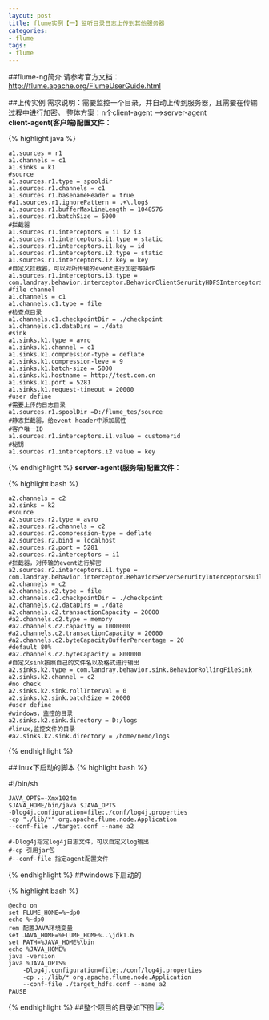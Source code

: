```yaml
---
layout: post
title: flume实例【一】监听目录日志上传到其他服务器
categories:
- flume
tags:
- flume
---
```

##flume-ng简介
请参考官方文档：http://flume.apache.org/FlumeUserGuide.html

	
   		
##上传实例
需求说明：需要监控一个目录，并自动上传到服务器，且需要在传输过程中进行加密。
整体方案：n个client-agent -->server-agent                            
**client-agent(客户端)配置文件：**

{% highlight java %}

	a1.sources = r1
	a1.channels = c1
	a1.sinks = k1
	#source
	a1.sources.r1.type = spooldir
	a1.sources.r1.channels = c1
	a1.sources.r1.basenameHeader = true
	#a1.sources.r1.ignorePattern = .+\.log$
	a1.sources.r1.bufferMaxLineLength = 1048576
	a1.sources.r1.batchSize = 5000
	#拦截器
	a1.sources.r1.interceptors = i1 i2 i3
	a1.sources.r1.interceptors.i1.type = static
	a1.sources.r1.interceptors.i1.key = id
	a1.sources.r1.interceptors.i2.type = static
	a1.sources.r1.interceptors.i2.key = key
	#自定义拦截器，可以对所传输的event进行加密等操作
	a1.sources.r1.interceptors.i3.type = com.landray.behavior.interceptor.BehaviorClientSerurityHDFSInterceptor$Builder
	#file channel
	a1.channels = c1
	a1.channels.c1.type = file
	#检查点目录
	a1.channels.c1.checkpointDir = ./checkpoint
	a1.channels.c1.dataDirs = ./data
	#sink
	a1.sinks.k1.type = avro
	a1.sinks.k1.channel = c1
	a1.sinks.k1.compression-type = deflate
	a1.sinks.k1.compression-leve = 9
	a1.sinks.k1.batch-size = 5000
	a1.sinks.k1.hostname = http://test.com.cn
	a1.sinks.k1.port = 5281
	a1.sinks.k1.request-timeout = 20000
	#user define
	#需要上传的日志目录
	a1.sources.r1.spoolDir =D:/flume_tes/source
	#静态拦截器，给event header中添加属性
	#客户唯一ID
	a1.sources.r1.interceptors.i1.value = customerid
	#秘钥
	a1.sources.r1.interceptors.i2.value = key
	
{% endhighlight %}
**server-agent(服务端)配置文件：**
		
{% highlight bash %}

	a2.channels = c2
	a2.sinks = k2
	#source
	a2.sources.r2.type = avro
	a2.sources.r2.channels = c2
	a2.sources.r2.compression-type = deflate
	a2.sources.r2.bind = localhost
	a2.sources.r2.port = 5281
	a2.sources.r2.interceptors = i1
	#拦截器，对传输的event进行解密
	a2.sources.r2.interceptors.i1.type = com.landray.behavior.interceptor.BehaviorServerSerurityInterceptor$Builder
	a2.channels = c2
	a2.channels.c2.type = file
	a2.channels.c2.checkpointDir = ./checkpoint
	a2.channels.c2.dataDirs = ./data
	a2.channels.c2.transactionCapacity = 20000
	#a2.channels.c2.type = memory
	#a2.channels.c2.capacity = 1000000
	#a2.channels.c2.transactionCapacity = 20000
	#a2.channels.c2.byteCapacityBufferPercentage = 20
	#default 80%
	#a2.channels.c2.byteCapacity = 800000
	#自定义sink按照自己的文件名以及格式进行输出
	a2.sinks.k2.type = com.landray.behavior.sink.BehaviorRollingFileSink
	a2.sinks.k2.channel = c2
	#no check
	a2.sinks.k2.sink.rollInterval = 0
	a2.sinks.k2.sink.batchSize = 20000
	#user define
	#windows，监控的目录
	a2.sinks.k2.sink.directory = D:/logs
	#linux,监控文件的目录
	#a2.sinks.k2.sink.directory = /home/nemo/logs
	
{% endhighlight %}
	
##linux下启动的脚本
{% highlight bash %}

   #!/bin/sh
   
	JAVA_OPTS=-Xmx1024m
	$JAVA_HOME/bin/java $JAVA_OPTS 
	-Dlog4j.configuration=file:./conf/log4j.properties 
	-cp "./lib/*" org.apache.flume.node.Application
	--conf-file ./target.conf --name a2
	
	#-Dlog4j指定log4j日志文件，可以自定义log输出
	#-cp 引用jar包
	#--conf-file 指定agent配置文件
	
{% endhighlight %}
##windows下启动的

{% highlight bash %}

	@echo on	
	set FLUME_HOME=%~dp0
	echo %~dp0
	rem 配置JAVA环境变量
	set JAVA_HOME=%FLUME_HOME%..\jdk1.6
	set PATH=%JAVA_HOME%\bin
	echo %JAVA_HOME%
	java -version
	java %JAVA_OPTS%
		-Dlog4j.configuration=file:./conf/log4j.properties 
		-cp .;./lib/* org.apache.flume.node.Application 
		--conf-file ./target_hdfs.conf --name a2
	PAUSE
	
{% endhighlight %}
##整个项目的目录如下图
<img src="{{site.iurl}}/2015/3_1.png"/>  
